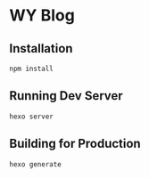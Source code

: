 # WY Blog

## Installation

```
npm install
```

## Running Dev Server

```
hexo server
```

## Building for Production

```
hexo generate
```
